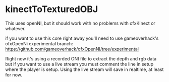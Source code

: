 kinectToTexturedOBJ
============

This uses openNI, but it should work with no problems with ofxKinect or whatever.

if you want to use this core right away you'll need to use gameoverhack's ofxOpenNi experimental branch:
https://github.com/gameoverhack/ofxOpenNI/tree/experimental

Right now it's using a recorded ONI file to extract the depth and rgb data but if you want to use a live stream you must comment the line in setup where the player is setup.
Using the live stream will save in realtime, at least for now. 